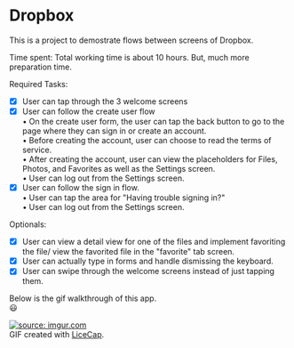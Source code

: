 # Dropbox
This is a project to demostrate flows between screens of Dropbox.

Time spent: Total working time is about 10 hours. But, much more preparation time.

Required Tasks:
* [x] User can tap through the 3 welcome screens
* [x] User can follow the create user flow<br>
  • On the create user form, the user can tap the back button to go to the page where they can sign in or create an account.<br>
  • Before creating the account, user can choose to read the terms of service.<br>
  • After creating the account, user can view the placeholders for Files, Photos, and Favorites as well as the Settings screen.<br>
  • User can log out from the Settings screen.<br>
* [x] User can follow the sign in flow.<br>
  • User can tap the area for "Having trouble signing in?"<br>
  • User can log out from the Settings screen.
  
Optionals:
* [x] User can view a detail view for one of the files and implement favoriting the file/ view the favorited file in the "favorite" tab screen.<br>
* [x] User can actually type in forms and handle dismissing the keyboard.<br>
* [x] User can swipe through the welcome screens instead of just tapping them.<br>

Below is the gif walkthrough of this app.<br> :smiley:

<a href="http://imgur.com/WHt4YFS"><img src="http://imgur.com/WHt4YFS.gif" title="source: imgur.com" /></a>
<br>
GIF created with [LiceCap](http://www.cockos.com/licecap/).
